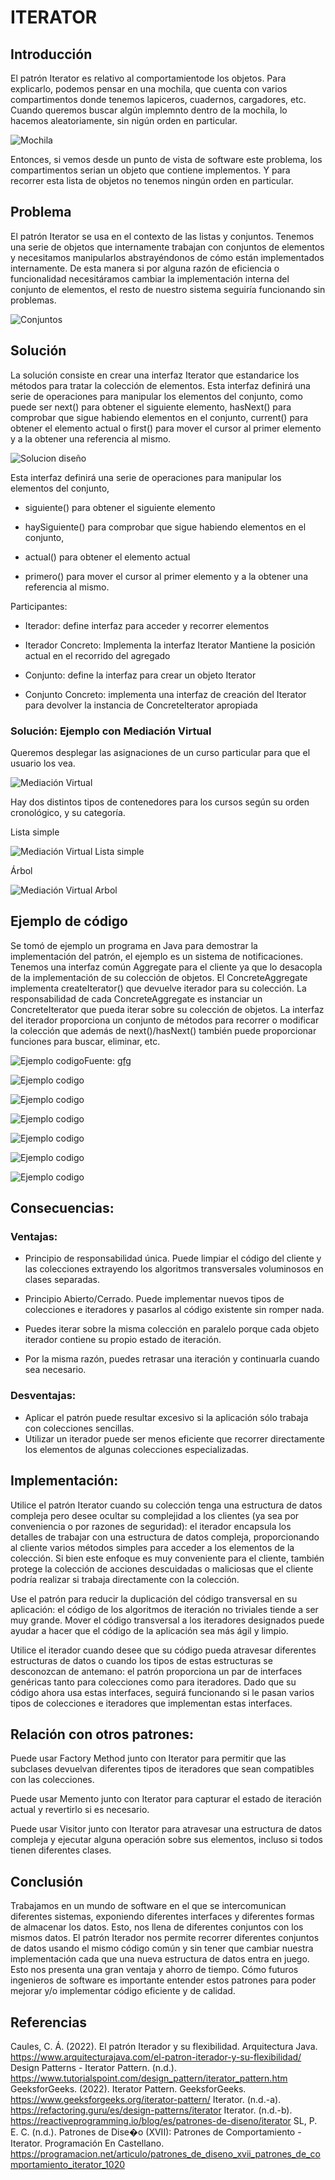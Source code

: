 # ITERATOR

## Introducción

El patrón Iterator es relativo al comportamientode los objetos. Para explicarlo, podemos pensar en una mochila, que cuenta con varios compartimentos donde tenemos lapiceros, cuadernos, cargadores, etc. 
Cuando queremos buscar algún implemnto dentro de la mochila, lo hacemos aleatoriamente, sin nigún orden en particular.

![Mochila](./img/mochila.png)

Entonces, si vemos desde un punto de vista de software este problema, los compartimentos serian un objeto que contiene implementos.
Y para recorrer esta lista de objetos no tenemos ningún orden en particular.

## Problema

El patrón Iterator se usa en el contexto de las listas y conjuntos. Tenemos una serie de objetos que internamente trabajan con conjuntos de elementos y necesitamos manipularlos abstrayéndonos de cómo están implementados internamente.
De esta manera si por alguna razón de eficiencia o funcionalidad necesitáramos cambiar la implementación interna del conjunto de elementos, el resto de nuestro sistema seguiría funcionando sin problemas.

![Conjuntos](./img/problema-imagen.png)

## Solución

La solución consiste en crear una interfaz Iterator que estandarice los métodos para tratar la colección de elementos. Esta interfaz definirá una serie de operaciones para manipular los elementos del conjunto, como puede ser next() para obtener el siguiente elemento, hasNext() para comprobar que sigue habiendo elementos en el conjunto, current() para obtener el elemento actual o first() para mover el cursor al primer elemento y a la obtener una referencia al mismo.

![Solucion diseño](./img/Iterator-Page-4.drawio.png)

Esta interfaz definirá una serie de operaciones para manipular los elementos del conjunto, 

- siguiente() para obtener el siguiente elemento
 
- haySiguiente() para comprobar que sigue habiendo elementos en el conjunto, 

- actual() para obtener el elemento actual 

- primero() para mover el cursor al primer elemento y a la obtener una referencia al mismo.

Participantes:
- Iterador: define interfaz para acceder y recorrer elementos

- Iterador Concreto:
	Implementa la interfaz Iterator
	Mantiene la posición actual en el recorrido del agregado

- Conjunto: define la interfaz para crear un objeto Iterator

- Conjunto Concreto: implementa una interfaz de creación del Iterator para devolver la instancia de ConcreteIterator apropiada

### Solución: Ejemplo con Mediación Virtual

Queremos desplegar las asignaciones de un curso particular para que el usuario los vea.

![Mediación Virtual](./img/Iterator-Page-6.drawio.png)

Hay dos distintos tipos de contenedores para los cursos según su orden cronológico, y su categoría.

Lista simple

![Mediación Virtual Lista simple](./img/Iterator-Page-7.drawio.png)


Árbol

![Mediación Virtual Arbol](./img/Iterator-Page-8.drawio.png)

## Ejemplo de código
Se tomó de ejemplo un programa en Java para demostrar la implementación del patrón, el ejemplo es un sistema de notificaciones.
Tenemos una interfaz común Aggregate para el cliente ya que lo desacopla de la implementación de su colección de objetos.
El ConcreteAggregate implementa createIterator() que devuelve iterador para su colección.
La responsabilidad de cada ConcreteAggregate es instanciar un ConcreteIterator que pueda iterar sobre su colección de objetos.
La interfaz del iterador proporciona un conjunto de métodos para recorrer o modificar la colección que además de next()/hasNext() también puede proporcionar funciones para buscar, eliminar, etc.


![Ejemplo codigo](./img/ejemplo-codigo-1.png)Fuente: [gfg](https://www.geeksforgeeks.org/iterator-pattern/)

![Ejemplo codigo](./img/ejemplo-codigo-2.png)

![Ejemplo codigo](./img/ejemplo-codigo-3.png)

![Ejemplo codigo](./img/ejemplo-codigo-4.png)

![Ejemplo codigo](./img/ejemplo-codigo-5.png)

![Ejemplo codigo](./img/ejemplo-codigo-6.png)

![Ejemplo codigo](./img/ejemplo-codigo-7.png)

## Consecuencias: 
### Ventajas: 
- Principio de responsabilidad única. Puede limpiar el código del cliente y las colecciones extrayendo los algoritmos transversales voluminosos en clases separadas.

- Principio Abierto/Cerrado. Puede implementar nuevos tipos de colecciones e iteradores y pasarlos al código existente sin romper nada.

- Puedes iterar sobre la misma colección en paralelo porque cada objeto iterador contiene su propio estado de iteración.

- Por la misma razón, puedes retrasar una iteración y continuarla cuando sea necesario.

### Desventajas:

- Aplicar el patrón puede resultar excesivo si la aplicación sólo trabaja con colecciones sencillas.
- Utilizar un iterador puede ser menos eficiente que recorrer directamente los elementos de algunas colecciones especializadas.

## Implementación:

Utilice el patrón Iterator cuando su colección tenga una estructura de datos compleja pero desee ocultar su complejidad a los clientes (ya sea por conveniencia o por razones de seguridad): el iterador encapsula los detalles de trabajar con una estructura de datos compleja, proporcionando al cliente varios métodos simples para acceder a los elementos de la colección. Si bien este enfoque es muy conveniente para el cliente, también protege la colección de acciones descuidadas o maliciosas que el cliente podría realizar si trabaja directamente con la colección.

Use el patrón para reducir la duplicación del código transversal en su aplicación: el código de los algoritmos de iteración no triviales tiende a ser muy grande. Mover el código transversal a los iteradores designados puede ayudar a hacer que el código de la aplicación sea más ágil y limpio.

Utilice el iterador cuando desee que su código pueda atravesar diferentes estructuras de datos o cuando los tipos de estas estructuras se desconozcan de antemano: el patrón proporciona un par de interfaces genéricas tanto para colecciones como para iteradores. Dado que su código ahora usa estas interfaces, seguirá funcionando si le pasan varios tipos de colecciones e iteradores que implementan estas interfaces.

## Relación con otros patrones:

Puede usar Factory Method junto con Iterator para permitir que las subclases devuelvan diferentes tipos de iteradores que sean compatibles con las colecciones.

Puede usar Memento junto con Iterator para capturar el estado de iteración actual y revertirlo si es necesario.

Puede usar Visitor junto con Iterator para atravesar una estructura de datos compleja y ejecutar alguna operación sobre sus elementos, incluso si todos tienen diferentes clases.

## Conclusión

Trabajamos en un mundo de software en el que se intercomunican diferentes sistemas, exponiendo diferentes interfaces y diferentes formas de almacenar los datos. Esto, nos llena de diferentes conjuntos con los mismos datos. 
El patrón Iterador nos permite recorrer diferentes conjuntos de datos usando el mismo código común y sin tener que cambiar nuestra implementación cada que una nueva estructura de datos entra en juego.
Esto nos presenta una gran ventaja y ahorro de tiempo. Cómo futuros ingenieros de software es importante entender estos patrones para poder mejorar y/o implementar código eficiente y de calidad.

## Referencias

Caules, C. Á. (2022). El patrón Iterador y su flexibilidad. Arquitectura Java. https://www.arquitecturajava.com/el-patron-iterador-y-su-flexibilidad/ Design Patterns - Iterator Pattern. (n.d.). https://www.tutorialspoint.com/design_pattern/iterator_pattern.htm GeeksforGeeks. (2022). Iterator Pattern. GeeksforGeeks. https://www.geeksforgeeks.org/iterator-pattern/ Iterator. (n.d.-a). https://refactoring.guru/es/design-patterns/iterator Iterator. (n.d.-b). https://reactiveprogramming.io/blog/es/patrones-de-diseno/iterator SL, P. E. C. (n.d.). Patrones de Dise�o (XVII): Patrones de Comportamiento - Iterator. Programación En Castellano. https://programacion.net/articulo/patrones_de_diseno_xvii_patrones_de_comportamiento_iterator_1020
